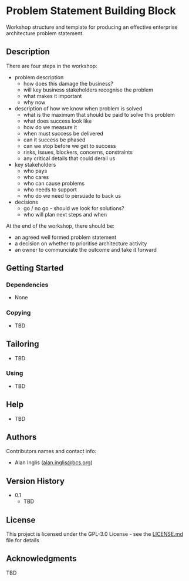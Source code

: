 # Problem Statement Building Block

Workshop structure and template for producing an effective enterprise architecture problem statement.

## Description

There are four steps in the workshop:
- problem description
  - how does this damage the business?
  - will key business stakeholders recognise the problem
  - what makes it important
  - why now
- description of how we know when problem is solved
  - what is the maximum that should be paid to solve this problem
  - what does success look like
  - how do we measure it
  - when must success be delivered
  - can it success be phased
  - can we stop before we get to success
  - risks, issues, blockers, concerns, constraints
  - any critical details that could derail us
- key stakeholders
  - who pays
  - who cares
  - who can cause problems
  - who needs to support
  - who do we need to persuade to back us
- decisions
  - go / no go - should we look for solutions?
  - who will plan next steps and when

At the end of the workshop, there should be:
- an agreed well formed problem statement
- a decision on whether to prioritise architecture activity
- an owner to communciate the outcome and take it forward 

## Getting Started

### Dependencies

- None

### Copying

- TBD

## Tailoring

- TBD

### Using

- TBD

## Help

- TBD

## Authors

Contributors names and contact info:
- Alan Inglis (alan.inglis@bcs.org)

## Version History

* 0.1
    * TBD

## License

This project is licensed under the GPL-3.0 License - see the [LICENSE.md](https://github.com/Open-Archypelago/Archypelago/blob/main/LICENSE) file for details

## Acknowledgments

TBD
